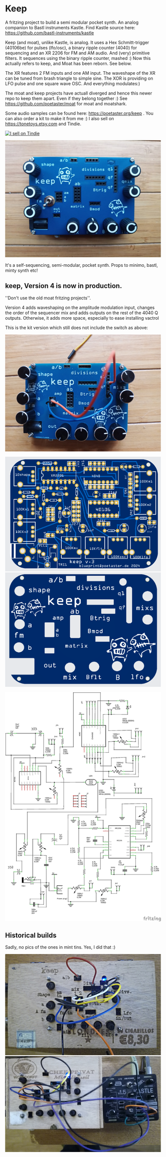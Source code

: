 #  Keep

A fritzing project to build a semi modular pocket synth. An analog companion to Bastl instruments Kastle. 
Find Kastle source here: https://github.com/bastl-instruments/kastle 

Keep (and moat), unlike Kastle, is analog. It uses a Hex Schmitt-trigger (40106be) for pulses (lfo/osc), a binary ripple counter (4040) for sequencing and an XR 2206 for FM and AM audio. And (very) primitive filters. It sequences using the binary ripple counter, mashed :) Now this actually refers to keep, and Moat has been reborn. See below.

The XR features 2 FM inputs and one AM input. The waveshape of the XR can be tuned from brash triangle to simple sine. The XOR is providing on LFO pulse and one square wave OSC. And everything modulates:)

The moat and keep projects have actuall diverged  and hence this newer repo to keep them apart. Even if they belong together :) See https://github.com/poetaster/moat for moat and moatshark.


Some audio samples can be found here: https://poetaster.org/keep . You can also order a kit to make it from me :) I also sell on https://tonetoys.etsy.com and Tindie.

<a href="https://www.tindie.com/stores/poetaster/?ref=offsite_badges&utm_source=sellers_poetaster&utm_medium=badges&utm_campaign=badge_small"><img src="https://d2ss6ovg47m0r5.cloudfront.net/badges/tindie-smalls.png" alt="I sell on Tindie" width="200" height="55"></a>

![v4 keep](keepV4.jpg)

It's a self-sequencing, semi-modular, pocket synth. Props to minimo, bastl, minty synth etc!

## keep, Version 4 is now in production. 

''Don't use the old moat fritzing projects''.

Version 4 adds waveshaping on the amplitude modulation input, changes the order of the sequencer mix and adds outputs on the rest of the 4040 Q outputs. Otherwise, it adds more space, especially to ease installing vactrol

This is the kit version which still does not include the switch as above:

![v4 keep](keep_wired_1.jpg)

![PCB view](keepV4pcb.png)
![PCB toppanel](keepV4TopPanel.png)

![schematic](keep.v5_schem.jpg)

## Historical builds

Sadly, no pics of the ones in mint tins. Yes, I did that :)

![Cigarbox prototype laser cut with etched lettering](keep_v3.jpg)
![Cigarbox prototype with kastle](keepv3-chef-kastle.jpg)
